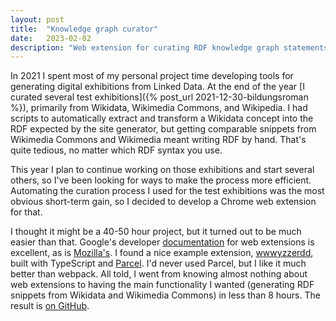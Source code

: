 ```yaml
---
layout: post
title:  "Knowledge graph curator"
date:   2023-02-02
description: "Web extension for curating RDF knowledge graph statements from sites like Wikidata and Wikimedia Commons"
---
```


In 2021 I spent most of my personal project time developing tools for generating digital exhibitions from Linked Data. At the end of the year [I curated several test exhibitions]({% post_url 2021-12-30-bildungsroman %}), primarily from Wikidata, Wikimedia Commons, and Wikipedia. I had scripts to automatically extract and transform a Wikidata concept into the RDF expected by the site generator, but getting comparable snippets from Wikimedia Commons and Wikimedia meant writing RDF by hand. That's quite tedious, no matter which RDF syntax you use.

This year I plan to continue working on those exhibitions and start several others, so I've been looking for ways to make the process more efficient. Automating the curation process I used for the test exhibitions was the most obvious short-term gain, so I decided to develop a Chrome web extension for that.

I thought it might be a 40-50 hour project, but it turned out to be much easier than that. Google's developer [documentation](https://developer.chrome.com/docs/extensions/) for web extensions is excellent, as is [Mozilla's](https://developer.mozilla.org/en-US/docs/Mozilla/Add-ons/WebExtensions). I found a nice example extension, [wwwyzzerdd](https://github.com/derenrich/wwwyzzerdd), built with TypeScript and [Parcel](https://parceljs.org/). I'd never used Parcel, but I like it much better than webpack. All told, I went from knowing almost nothing about web extensions to having the main functionality I wanted (generating RDF snippets from Wikidata and Wikimedia Commons) in less than 8 hours. The result is [on GitHub](https://github.com/minorg/knowledge-graph-curator).
